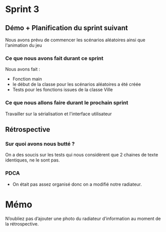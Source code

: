 # Sprint 3

## Démo + Planification du sprint suivant
Nous avons prévu de commencer les scénarios aléatoires ainsi que l'animation du jeu

### Ce que nous avons fait durant ce sprint
Nous avons fait : 
* Fonction main
* le début de la classe pour les scénarios aléatoires a été créée
* Tests pour les fonctions issues de la classe Ville

### Ce que nous allons faire durant le prochain sprint
Travailler sur la sérialisation et l'interface utilisateur

## Rétrospective

### Sur quoi avons nous butté ?
On a des soucis sur les tests qui nous considèrent que 2 chaines de texte identiques, ne le sont pas.

### PDCA
* On était pas assez organisé donc on a modifié notre radiateur.

# Mémo
N’oubliez pas d’ajouter une photo du radiateur d’information au moment de la rétrospective.
